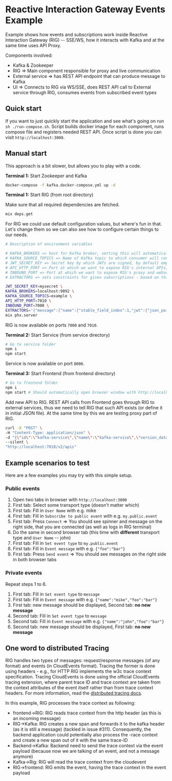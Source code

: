 # Reactive Interaction Gateway Events Example

Example shows how events and subscriptions work inside Reactive Interaction Gateway (RIG) -- SSE/WS, how it interacts with Kafka and at the same time uses API Proxy.

Components involved:

- Kafka & Zookeeper
- RIG => Main component responsible for proxy and live communication
- External service => has REST API endpoint that can produce message to Kafka
- UI => Connects to RIG via WS/SSE, does REST API call to External service through RIG, consumes events from subscribed event types

## Quick start

If you want to just quickly start the application and see what's going on run `sh ./run-compose.sh`. Script builds docker image for each component, runs compose file and registers needed REST API. Once script is done you can visit `http://localhost:3000`.

## Manual start

This approach is a bit slower, but allows you to play with a code.

**Terminal 1:** Start Zookeeper and Kafka

```sh
docker-compose -f kafka.docker-compose.yml up -d
```

**Terminal 1:** Start RIG (from root directory)

Make sure that all required dependencies are fetched.

```sh
mix deps.get
```

For RIG we could use default configuration values, but where's fun in that. Let's change them so we can also see how to configure certain things to our needs.

```sh
# Description of environment variables

# KAFKA_BROKERS => host for Kafka broker, setting this will automatically turn on Kafka handlers in RIG
# KAFKA_SOURCE_TOPICS => Name of Kafka topic to which consumer will connect, by default rig
# JWT_SECRET_KEY => Secret key by which JWTs are signed, by default empty string
# API_HTTP_PORT => Port at which we want to expose RIG's internal APIs, by default 4010
# INBOUND_PORT => Port at which we want to expose RIG's proxy and websocket/sse communication, by default 4000
# EXTRACTORS => sets constraints for given subscriptions - based on this RIG can use private event communication and decide where to route events

JWT_SECRET_KEY=mysecret \
KAFKA_BROKERS=localhost:9092 \
KAFKA_SOURCE_TOPICS=example \
API_HTTP_PORT=7010 \
INBOUND_PORT=7000 \
EXTRACTORS='{"message":{"name":{"stable_field_index":1,"jwt":{"json_pointer":"/username"},"event":{"json_pointer":"/data/name"}}}}' \
mix phx.server
```

RIG is now available on ports `7000` and `7010`.

**Terminal 2:** Start Service (from service directory)

```sh
# Go to service folder
npm i
npm start
```

Service is now available on port `8000`.

**Terminal 3:** Start Frontend (from frontend directory)

```sh
# Go to frontend folder
npm i
npm start # Should automatically open browser window with http://localhost:3000
```

Add new API to RIG. REST API calls from Frontend goes through RIG to external services, thus we need to tell RIG that such API exists (or define it in initial JSON file). At the same time by this we are testing proxy part of RIG.

```sh
curl -X "POST" \
-H "Content-Type: application/json" \
-d "{\"id\":\"kafka-service\",\"name\":\"kafka-service\",\"version_data\":{\"default\":{\"endpoints\":[{\"id\":\"kafka-producer-endpoint\",\"path_regex\":\"/produce\",\"method\":\"POST\",\"secured\":false}]}},\"proxy\":{\"use_env\":false,\"target_url\":\"localhost\",\"port\":8000}}" \
--silent \
"http://localhost:7010/v2/apis"
```

## Example scenarios to test

Here are a few examples you may try with this simple setup.

### Public events

1. Open two tabs in browser with `http://localhost:3000`
1. First tab: Select some transport type (doesn't matter which)
1. First tab: Fill in `User Name` with e.g. mike
1. First tab: Fill in `Subscribe to public event` with e.g. `my.public.event`
1. First tab: Press `Connect` => You should see spinner and message on the right side, that you are connected (as well as logs in RIG terminal)
1. Do the same in second browser tab (this time with **different** transport type and `User Name` -- john)
1. First tab: Fill in `Set event type` to `my.public.event`
1. First tab: Fill in `Event message` with e.g. `{"foo":"bar"}`
1. First tab: Press `Send event` => You should see messages on the right side in both browser tabs

### Private events

Repeat steps 1 to 6.

1. First tab: Fill in `Set event type` to `message`
1. First tab: Fill in `Event message` with e.g. `{"name":"mike","foo":"bar"}`
1. First tab: new message should be displayed, Second tab: **no new message**
1. Second tab: Fill in `Set event type` to `message`
1. Second tab: Fill in `Event message` with e.g. `{"name":"john","foo":"bar"}`
1. Second tab: new message should be displayed, First tab: **no new message**

## One word to distributed Tracing

RIG handles two types of messages: request/response messages (of any format) and events (in CloudEvents format). Tracing the former is done using headers - e.g., for HTTP RIG implements the w3c trace context specification. Tracing CloudEvents is done using the official CloudEvents tracing extension, where parent trace ID and trace context are taken from the context attributes of the event itself rather than from trace context headers.
For more information, read the [distributed tracing docs](../../docs/distributed-tracing.md).

In this example, RIG processes the trace context as following:

- frontend->RIG: RIG reads trace context from the http header (as this is an incoming message)
- RIG->Kafka: RIG creates a new span and forwards it to the kafka header (as it is still a message) (tackled in issue #311). Consequently, the backend application could potentially also process the -race context and create a new span out of it with the same trace-ID
- Backend->Kafka: Backend need to send the trace context via the event payload (because now we are talking of an event, and not a message anymore)
- Kafka->Rig: RIG will read the trace context from the cloudevent
- RIG->frontend: RIG emits the event, having the trace context in the event payload
